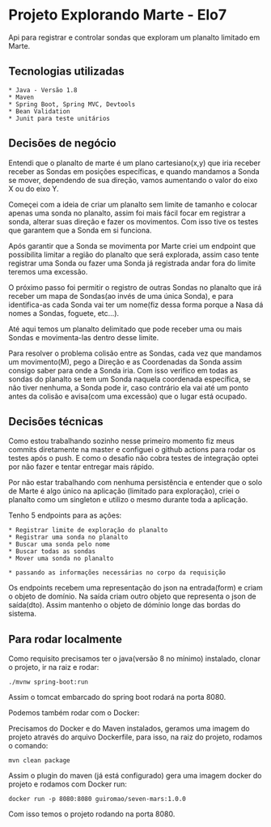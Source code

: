 # Projeto Explorando Marte - Elo7

Api para registrar e controlar sondas que exploram um planalto limitado em Marte.

## Tecnologias utilizadas

    * Java - Versão 1.8
    * Maven
    * Spring Boot, Spring MVC, Devtools
    * Bean Validation
    * Junit para teste unitários
    
## Decisões de negócio

Entendi que o planalto de marte é um plano cartesiano(x,y) que iria receber receber as Sondas em posições específicas, 
e quando mandamos a Sonda se mover, dependendo de sua direção, vamos aumentando o valor do eixo X ou do eixo Y.

Começei com a ideia de criar um planalto sem limite de tamanho e colocar apenas uma sonda no planalto, 
assim foi mais fácil focar em registrar a sonda, alterar suas direção e fazer os movimentos. 
Com isso tive os testes que garantem que a Sonda em si funciona.

Após garantir que a Sonda se movimenta por Marte criei um endpoint que possibilita limitar a região do planalto que 
será explorada, assim caso tente registrar uma Sonda ou fazer uma Sonda já registrada andar fora do limite teremos 
uma excessão.

O próximo passo foi permitir o registro de outras Sondas no planalto que irá receber um mapa de
Sondas(ao invés de uma única Sonda), e para identifica-as cada Sonda vai ter um nome(fiz dessa forma porque a Nasa dá nomes a
Sondas, foguete, etc...).

Até aqui temos um planalto delimitado que pode receber uma ou mais Sondas e movimenta-las dentro desse limite. 

Para resolver o problema colisão entre as Sondas, cada vez que mandamos um movimento(M), pego a Direção e as Coordenadas 
da Sonda assim consigo saber para onde a Sonda iria. Com isso verifico em todas as sondas do planalto se tem um Sonda naquela 
coordenada específica, se não tiver nenhuma, a Sonda pode ir, caso contrário ela vai até um ponto antes da colisão e avisa(com uma excessão) 
que o lugar está ocupado. 

## Decisões técnicas

Como estou trabalhando sozinho nesse primeiro momento fiz meus commits diretamente na master e configuei o github actions 
para rodar os testes após o push. E como o desafio não cobra testes de integração optei por não fazer e tentar entregar mais rápido.

Por não estar trabalhando com nenhuma persistência e entender que o solo de Marte é algo único na aplicação
(limitado para exploração), criei o planalto como um singleton e utilizo o mesmo durante toda a aplicação.  

Tenho 5 endpoints para as ações:
    
    * Registrar limite de exploração do planalto
    * Registrar uma sonda no planalto
    * Buscar uma sonda pelo nome
    * Buscar todas as sondas
    * Mover uma sonda no planalto
    
    * passando as informações necessárias no corpo da requisição

Os endpoints recebem uma representação do json na entrada(form) e criam o objeto de domínio.
Na saída criam outro objeto que representa o json de saída(dto).
Assim mantenho o objeto de dómínio longe das bordas do sistema.


## Para rodar localmente

Como requisito precisamos ter o java(versão 8 no mínimo) instalado, clonar o projeto, ir na raiz e rodar: 

```
./mvnw spring-boot:run
```
Assim o tomcat embarcado do spring boot rodará na porta 8080. 

Podemos também rodar com o Docker:

Precisamos do Docker e do Maven instalados, geramos uma imagem do projeto através do arquivo Dockerfile, para isso, 
na raiz do projeto, rodamos o comando: 
```
mvn clean package
```
Assim o plugin do maven (já está configurado) gera uma imagem docker do projeto e rodamos com Docker run:
```
docker run -p 8080:8080 guiromao/seven-mars:1.0.0
```
Com isso temos o projeto rodando na porta 8080.
